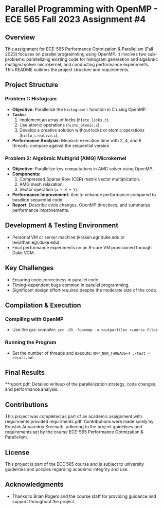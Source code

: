 # Parallel Programming with OpenMP - ECE 565 Fall 2023 Assignment #4

## Overview

This assignment for ECE-565 Performance Optmization & Parallelism (Fall 2023) focuses on parallel programming using OpenMP. It involves two sub-problems: parallelizing existing code for histogram generation and algebraic multigrid solver microkernel, and conducting performance experiments. This README outlines the project structure and requirements.

## Project Structure

### Problem 1: Histogram
- **Objective:** Parallelize the `histogram()` function in C using OpenMP.
- **Tasks:**
  1. Implement an array of locks (`histo_locks.c`).
  2. Use atomic operations (`histo_atomic.c`).
  3. Develop a creative solution without locks or atomic operations (`histo_creative.c`).
- **Performance Analysis:** Measure execution time with 2, 4, and 8 threads; compare against the sequential version.

### Problem 2: Algebraic Multigrid (AMG) Microkernel
- **Objective:** Parallelize key computations in AMG solver using OpenMP.
- **Components:**
  1. Compressed Sparse Row (CSR) matrix vector multiplication.
  2. AMG mesh relaxation.
  3. Vector operation (`a * X + Y`).
- **Performance Improvement:** Aim to enhance performance compared to baseline sequential code.
- **Report:** Describe code changes, OpenMP directives, and summarize performance improvements.

## Development & Testing Environment

- Personal VM or server machine (kraken.egr.duke.edu or leviathan.egr.duke.edu).
- Final performance experiments on an 8-core VM provisioned through Duke VCM.

## Key Challenges

- Ensuring code correctness in parallel code.
- Timing-dependent bugs common in parallel programming.
- Significant design effort required despite the moderate size of the code.

## Compilation & Execution

### Compiling with OpenMP
- Use the gcc compiler: `gcc -O3 -fopenmp -o <outputfile> <source_file>`

### Running the Program
- Set the number of threads and execute: `OMP_NUM_THREADS=4 ./test > result.out`

## Final Results

**report.pdf: Detailed writeup of the parallelization strategy, code changes, and performance analysis.

## Contributions

This project was completed as part of an academic assignment with requirments provided requirments.pdf. Contributions were made solely by Koushik Annareddy Sreenath, adhering to the project guidelines and requirements set by the course ECE-565 Performance Optmization & Parallelism. 


## License

This project is part of the ECE 565 course and is subject to university guidelines and policies regarding academic integrity and use.

## Acknowledgments

- Thanks to Brian Rogers and the course staff for providing guidance and support throughout the project.
